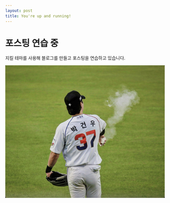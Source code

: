```yaml
---
layout: post
title: You're up and running!
---
```

# 포스팅 연습 중

지킬 테마를 사용해 블로그를 만들고 포스팅을 연습하고 있습니다.

![이미지 파일 테스트](/images/GPuA8gcaMAAQ-ap.jpg)
